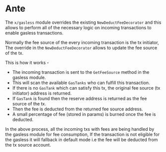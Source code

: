 <!--
order: 3
-->

# Ante

The `x/gasless` module overrides the existing `NewDeductFeeDecorator` and this allows to perform all of the necessary logic on incoming transactions to enable gasless transactions.

Normally the fee source of the every incoming transaction is the tx initiator, The override in the `NewDeductFeeDecorator` allows to update the fee source of the tx.

This is how it works -

- The incoming transaction is sent to the `GetFeeSource` method in the gasless module.
- This will scan the available `GasTanks` who can fulfill this transaction.
- If there is no `GasTank` which can satisfy this tx, the original fee source (tx initiator) address is returned.
- If `GasTank` is found then the reserve address is returned as the fee source of the tx.
- Then the fee is deducted from the returned fee source address.
- A small percentage of fee (stored in params) is burned once the fee is deducted.

In the above process, all the incoming txs with fees are being handled by the gasless module for fee consumption, If the transaction is not eligible for the gasless it will fallback in default mode i.e the fee will be deducted from the tx source account.
